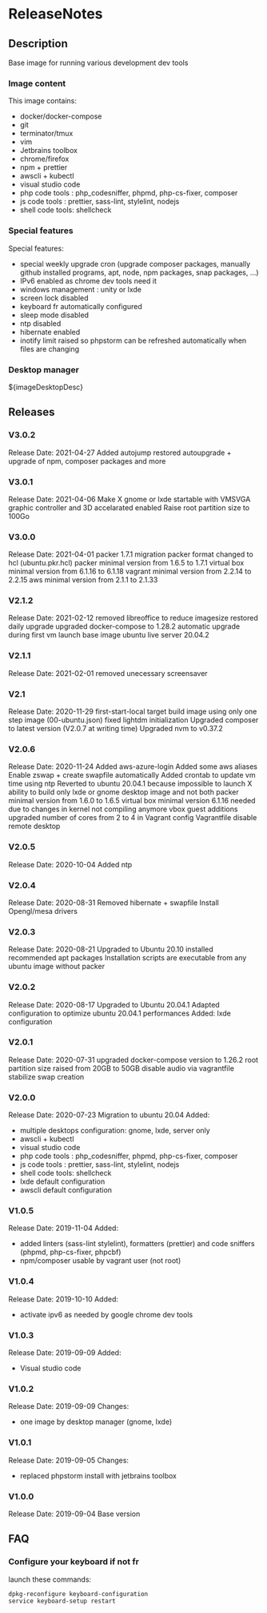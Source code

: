 # ReleaseNotes

## Description

Base image for running various development dev tools

### Image content

This image contains:

- docker/docker-compose
- git
- terminator/tmux
- vim
- Jetbrains toolbox
- chrome/firefox
- npm + prettier
- awscli + kubectl
- visual studio code
- php code tools : php_codesniffer, phpmd, php-cs-fixer, composer
- js code tools : prettier, sass-lint, stylelint, nodejs
- shell code tools: shellcheck

### Special features

Special features:

- special weekly upgrade cron (upgrade composer packages, manually github installed programs, apt, node, npm packages, snap packages, ...)
- IPv6 enabled as chrome dev tools need it
- windows management : unity or lxde
- screen lock disabled
- keyboard fr automatically configured
- sleep mode disabled
- ntp disabled
- hibernate enabled
- inotify limit raised so phpstorm can be refreshed automatically when files are changing

### Desktop manager

${imageDesktopDesc}

## Releases

### V3.0.2

Release Date: 2021-04-27
Added autojump
restored autoupgrade + upgrade of npm, composer packages and more

### V3.0.1

Release Date: 2021-04-06
Make X gnome or lxde startable with VMSVGA graphic controller
and 3D accelarated enabled
Raise root partition size to 100Go

### V3.0.0

Release Date: 2021-04-01
packer 1.7.1 migration
packer format changed to hcl (ubuntu.pkr.hcl)
packer minimal version from 1.6.5 to 1.7.1
virtual box minimal version from 6.1.16 to 6.1.18
vagrant minimal version from 2.2.14 to 2.2.15
aws minimal version from 2.1.1 to 2.1.33

### V2.1.2

Release Date: 2021-02-12
removed libreoffice to reduce imagesize
restored daily upgrade
upgraded docker-compose to 1.28.2
automatic upgrade during first vm launch
base image ubuntu live server 20.04.2

### V2.1.1

Release Date: 2021-02-01
removed unecessary screensaver

### V2.1

Release Date: 2020-11-29
first-start-local target build image using only one step image (00-ubuntu.json)
fixed lightdm initialization
Upgraded composer to latest version (V2.0.7 at writing time)
Upgraded nvm to v0.37.2

### V2.0.6

Release Date: 2020-11-24
Added aws-azure-login
Added some aws aliases
Enable zswap + create swapfile automatically
Added crontab to update vm time using ntp
Reverted to ubuntu 20.04.1 because impossible to launch X
ability to build only lxde or gnome desktop image and not both
packer minimal version from 1.6.0 to 1.6.5
virtual box minimal version 6.1.16 needed due to changes
  in kernel not compiling anymore vbox guest additions
upgraded number of cores from 2 to 4 in Vagrant config
Vagrantfile disable remote desktop

### V2.0.5

Release Date: 2020-10-04
Added ntp

### V2.0.4

Release Date: 2020-08-31
Removed hibernate + swapfile
Install Opengl/mesa drivers

### V2.0.3

Release Date: 2020-08-21
Upgraded to Ubuntu 20.10
installed recommended apt packages
Installation scripts are executable from any ubuntu image without packer

### V2.0.2

Release Date: 2020-08-17
Upgraded to Ubuntu 20.04.1
Adapted configuration to optimize ubuntu 20.04.1 performances
Added:
  lxde configuration

### V2.0.1

Release Date: 2020-07-31
upgraded docker-compose version to 1.26.2
root partition size raised from 20GB to 50GB
disable audio via vagrantfile
stabilize swap creation

### V2.0.0

Release Date: 2020-07-23
Migration to ubuntu 20.04
Added:

- multiple desktops configuration: gnome, lxde, server only
- awscli + kubectl
- visual studio code
- php code tools : php_codesniffer, phpmd, php-cs-fixer, composer
- js code tools : prettier, sass-lint, stylelint, nodejs
- shell code tools: shellcheck
- lxde default configuration
- awscli default configuration

### V1.0.5

Release Date: 2019-11-04
Added:

- added linters (sass-lint stylelint), formatters (prettier) and code sniffers (phpmd, php-cs-fixer, phpcbf)
- npm/composer usable by vagrant user (not root)

### V1.0.4

Release Date: 2019-10-10
Added:

- activate ipv6 as needed by google chrome dev tools

### V1.0.3

Release Date: 2019-09-09
Added:

- Visual studio code

### V1.0.2

Release Date: 2019-09-09
Changes:

- one image by desktop manager (gnome, lxde)

### V1.0.1

Release Date: 2019-09-05
Changes:

- replaced phpstorm install with jetbrains toolbox

### V1.0.0

Release Date: 2019-09-04
Base version

## FAQ

### Configure your keyboard if not fr

launch these commands:

```bash
dpkg-reconfigure keyboard-configuration
service keyboard-setup restart
```
